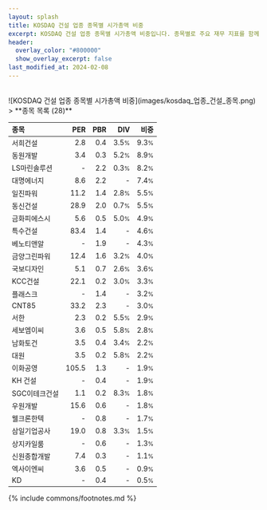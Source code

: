 ```yaml
---
layout: splash
title: KOSDAQ 건설 업종 종목별 시가총액 비중
excerpt: KOSDAQ 건설 업종 종목별 시가총액 비중입니다. 종목별로 주요 재무 지표를 함께 표시합니다.
header:
  overlay_color: "#800000"
  show_overlay_excerpt: false
last_modified_at: 2024-02-08
---
```

<br>
![KOSDAQ 건설 업종 종목별 시가총액 비중](images/kosdaq_업종_건설_종목.png)
<br>
> **종목 목록 (28)**<a id="list"></a>

| **종목** | **PER** | **PBR** | **DIV** | **비중** |
| :------- | ------: | ------: | ------: | -------: |
| 서희건설 | 2.8 | 0.4 | 3.5<small>%</small> | 9.3<small>%</small> |
| 동원개발 | 3.4 | 0.3 | 5.2<small>%</small> | 8.9<small>%</small> |
| LS마린솔루션 | - | 2.2 | 0.3<small>%</small> | 8.2<small>%</small> |
| 대명에너지 | 8.6 | 2.2 | - | 7.4<small>%</small> |
| 일진파워 | 11.2 | 1.4 | 2.8<small>%</small> | 5.5<small>%</small> |
| 동신건설 | 28.9 | 2.0 | 0.7<small>%</small> | 5.5<small>%</small> |
| 금화피에스시 | 5.6 | 0.5 | 5.0<small>%</small> | 4.9<small>%</small> |
| 특수건설 | 83.4 | 1.4 | - | 4.6<small>%</small> |
| 베노티앤알 | - | 1.9 | - | 4.3<small>%</small> |
| 금양그린파워 | 12.4 | 1.6 | 3.2<small>%</small> | 4.0<small>%</small> |
| 국보디자인 | 5.1 | 0.7 | 2.6<small>%</small> | 3.6<small>%</small> |
| KCC건설 | 22.1 | 0.2 | 3.0<small>%</small> | 3.3<small>%</small> |
| 플래스크 | - | 1.4 | - | 3.2<small>%</small> |
| CNT85 | 33.2 | 2.3 | - | 3.0<small>%</small> |
| 서한 | 2.3 | 0.2 | 5.5<small>%</small> | 2.9<small>%</small> |
| 세보엠이씨 | 3.6 | 0.5 | 5.8<small>%</small> | 2.8<small>%</small> |
| 남화토건 | 3.5 | 0.4 | 3.4<small>%</small> | 2.2<small>%</small> |
| 대원 | 3.5 | 0.2 | 5.8<small>%</small> | 2.2<small>%</small> |
| 이화공영 | 105.5 | 1.3 | - | 1.9<small>%</small> |
| KH 건설 | - | 0.4 | - | 1.9<small>%</small> |
| SGC이테크건설 | 1.1 | 0.2 | 8.3<small>%</small> | 1.8<small>%</small> |
| 우원개발 | 15.6 | 0.6 | - | 1.8<small>%</small> |
| 웰크론한텍 | - | 0.8 | - | 1.7<small>%</small> |
| 삼일기업공사 | 19.0 | 0.8 | 3.3<small>%</small> | 1.5<small>%</small> |
| 상지카일룸 | - | 0.6 | - | 1.3<small>%</small> |
| 신원종합개발 | 7.4 | 0.3 | - | 1.1<small>%</small> |
| 엑사이엔씨 | 3.6 | 0.5 | - | 0.9<small>%</small> |
| KD | - | 0.4 | - | 0.5<small>%</small> |

{% include commons/footnotes.md %}